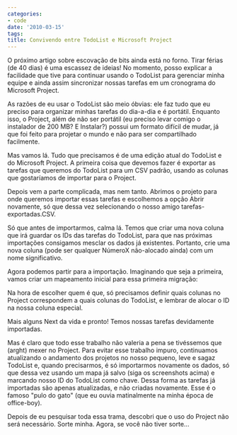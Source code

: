 ```yaml
---
categories:
- code
date: '2010-03-15'
tags:
title: Convivendo entre TodoList e Microsoft Project
---
```


O próximo artigo sobre escovação de bits ainda está no forno. Tirar férias (de 40 dias) é uma escassez de ideias! No momento, posso explicar a facilidade que tive para continuar usando o TodoList para gerenciar minha equipe e ainda assim sincronizar nossas tarefas em um cronograma do Microsoft Project.

As razões de eu usar o TodoList são meio óbvias: ele faz tudo que eu preciso para organizar minhas tarefas do dia-a-dia e é portátil. Enquanto isso, o Project, além de não ser portátil (eu preciso levar comigo o instalador de 200 MB? E Instalar?) possui um formato difícil de mudar, já que foi feito para projetar o mundo e não para ser compartilhado facilmente.

Mas vamos lá. Tudo que precisamos é de uma edição atual do TodoList e do Microsoft Project. A primeira coisa que devemos fazer é exportar as tarefas que queremos do TodoList para um CSV padrão, usando as colunas que gostaríamos de importar para o Project.

Depois vem a parte complicada, mas nem tanto. Abrimos o projeto para onde queremos importar essas tarefas e escolhemos a opção Abrir novamente, só que dessa vez selecionando o nosso amigo tarefas-exportadas.CSV.

Só que antes de importarmos, calma lá. Temos que criar uma nova coluna que irá guardar os IDs das tarefas do TodoList, para que nas próximas importações consigamos mesclar os dados já existentes. Portanto, crie uma nova coluna (pode ser qualquer NúmeroX não-alocado ainda) com um nome significativo.

Agora podemos partir para a importação. Imaginando que seja a primeira, vamos criar um mapeamento inicial para essa primeira migração:

Na hora de escolher quem é que, só precisamos definir quais colunas no Project correspondem a quais colunas do TodoList, e lembrar de alocar o ID na nossa coluna especial.

Mais alguns Next da vida e pronto! Temos nossas tarefas devidamente importadas.

Mas é claro que todo esse trabalho não valeria a pena se tivéssemos que (arght) mexer no Project. Para evitar esse trabalho impuro, continuamos atualizando o andamento dos projetos no nosso pequeno, leve e sagaz TodoList e, quando precisarmos, é só importarmos novamente os dados, só que dessa vez usando um mapa já salvo (siga os screenshots acima) e marcando nosso ID do TodoList como chave. Dessa forma as tarefas já importadas são apenas atualizadas, e não criadas novamente. Esse é o famoso "pulo do gato" (que eu ouvia matinalmente na minha época de office-boy).

Depois de eu pesquisar toda essa trama, descobri que o uso do Project não será necessário. Sorte minha. Agora, se você não tiver sorte...

